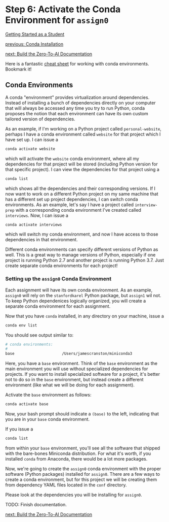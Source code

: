 # Step 6: Activate the Conda Environment for `assign0`

[Getting Started as a Student](./getting-started.md)

[previous: Conda Installation](./conda-install.md)

[next: Build the Zero-To-AI Documentation](./build-z2ai-documentation.md)

Here is a fantastic
[cheat sheet](https://docs.conda.io/projects/conda/en/4.6.0/_downloads/52a95608c49671267e40c689e0bc00ca/conda-cheatsheet.pdf)
for working with conda environments. Bookmark it!

## Conda Environments

A conda "environment" provides virtualization around dependencies. Instead
of installing a bunch of dependencies directly on your computer that will
always be accessed any time you try to run Python, conda proposes the notion
that each environment can have its own custom tailored version of dependencies.

As an example, if I'm working on a Python project called `personal-website`,
perhaps I have a conda environment called `website` for that project which I
have set up. I can issue a
```bash
conda activate website
```
which will activate the `website` conda environment, where all my dependencies
for that project will be stored (including Python version for that specific
project). I can view the dependencies for that project
using a
```bash
conda list
```
which shows all the dependencies and their corresponding versions. If I now
want to work on a different Python project on my same machine that has a
different set up project dependencies, I can switch conda environments. As an
example, let's say I have a project called `interview-prep` with a
corresponding conda environment I've created called `interviews`. Now, I can
issue a
```bash
conda activate interviews
```
which will switch my conda environment, and now I have access to those
dependencies in that environment.

Different conda environments can specify different versions of Python as well.
This is a great way to manage versions of Python, especially if one project is
running Python 2.7 and another project is running Python 3.7. Just create
separate conda environments for each project!

### Setting up the `assign0` Conda Environment

Each assignment will have its own conda environment. As an example, `assign0`
will rely on the `stanfordkarel` Python package, but `assign1` wil not. To
keep Python dependenices logically organized, you will create a separate
conda environment for each assignment.

Now that you have `conda` installed, in any directory on your machine, issue
a
```bash
conda env list
```
You should see output similar to:
```bash
# conda environments:
#
base                     /Users/jamescranston/miniconda3
```
Here, you have a `base` environment. Think of the `base` environment as the
main environment you will use without specialized dependencies for projects.
If you want to install specialized software for a project, it's better not to
do so in the `base` environment, but instead create a different environment
(like what we will be doing for each assignment).

Activate the `base` environment as follows:
```bash
conda activate base
```
Now, your bash prompt should indicate a `(base)` to the left, indicating that
you are in your `base` conda environment.

If you issue a
```bash
conda list
```
from within your `base` environment, you'll see all the software that shipped
with the bare-bones Miniconda distribution. For what it's worth, if you
installed `conda` from Anaconda, there would be a lot more packages.

Now, we're going to create the `assign0` conda environment with the proper
software (Python packages) installed for `assign0`. There are a few ways to
create a conda environment, but for this project we will be creating them
from dependency YAML files located in the `conf` directory.

Please look at the dependencies you will be installing for `assign0`. 

TODO: Finish documentation.

[next: Build the Zero-To-AI Documentation](./build-z2ai-documentation.md)
